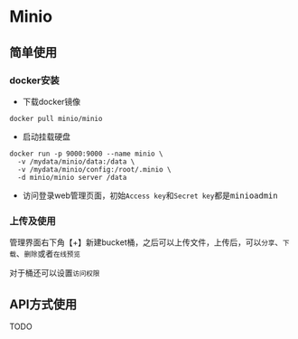# Minio

## 简单使用

### docker安装

* 下载docker镜像

``` shell
docker pull minio/minio
```

* 启动挂载硬盘

``` shell
docker run -p 9000:9000 --name minio \
  -v /mydata/minio/data:/data \
  -v /mydata/minio/config:/root/.minio \
  -d minio/minio server /data
```

* 访问登录web管理页面，初始`Access key`和`Secret key`都是<kbd>minioadmin</kbd>

### 上传及使用

管理界面右下角【+】新建bucket桶，之后可以上传文件，上传后，可以`分享`、`下载`、`删除`或者`在线预览`

对于桶还可以设置`访问权限`

## API方式使用

TODO